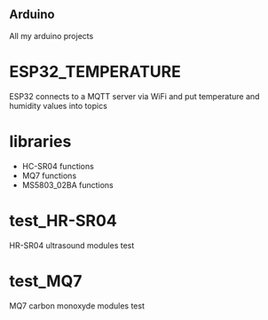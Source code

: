 ## Arduino
All my arduino projects

# ESP32_TEMPERATURE
ESP32 connects to a MQTT server via WiFi and put temperature and humidity values into topics

# libraries
- HC-SR04 functions
- MQ7 functions
- MS5803_02BA functions

# test_HR-SR04
HR-SR04 ultrasound modules test

# test_MQ7
MQ7 carbon monoxyde modules test